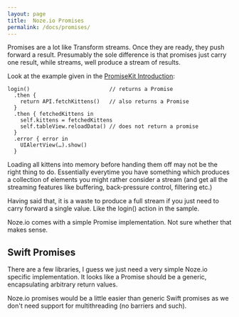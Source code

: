 ```yaml
---
layout: page
title:  Noze.io Promises
permalink: /docs/promises/
---
```

Promises are a lot like Transform streams. Once they are ready, they push
forward a result. Presumably the sole difference is that promises just carry
one result, while streams, well produce a stream of results.

Look at the example given in the 
[PromiseKit Introduction](http://promisekit.org/introduction/):

    login()                         // returns a Promise
      .then {
        return API.fetchKittens()   // also returns a Promise
      }
      .then { fetchedKittens in
        self.kittens = fetchedKittens
        self.tableView.reloadData() // does not return a promise
      }
      .error { error in
        UIAlertView(…).show()
      }

Loading all kittens into memory before handing them off may not be the right
thing to do. Essentially everytime you have something which produces a 
collection of elements you might rather consider a stream (and get all the
streaming features like buffering, back-pressure control, filtering etc.)

Having said that, it is a waste to produce a full stream if you just need to
carry forward a single value. Like the login() action in the sample.

Noze.io comes with a simple Promise implementation. Not sure whether that makes 
sense.

## Swift Promises

There are a few libraries, I guess we just need a very simple Noze.io specific
implementation. It looks like a Promise should be a generic, encapsulating
arbitrary return values.

Noze.io promises would be a little easier than generic Swift promises as we
don't need support for multithreading (no barriers and such).
